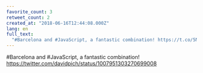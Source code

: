 ```yaml
---
favorite_count: 3
retweet_count: 2
created_at: "2018-06-16T12:44:08.000Z"
lang: en
full_text:
  "#Barcelona and #JavaScript, a fantastic combination! https://t.co/5NyrnFqzf1"
---
```


#Barcelona and #JavaScript, a fantastic combination!
<https://twitter.com/davidpich/status/1007951303270699008>

